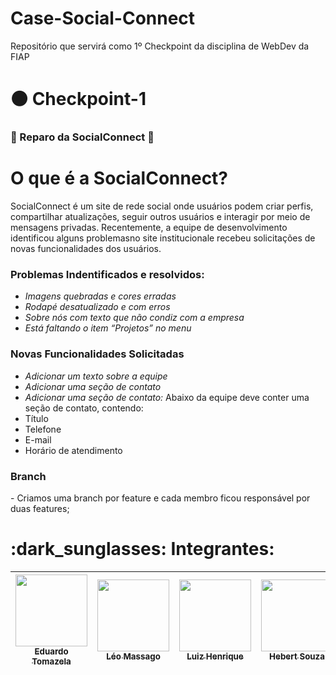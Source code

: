 # Case-Social-Connect
Repositório que servirá como 1º Checkpoint da disciplina de WebDev da FIAP

# :black_circle: Checkpoint-1

<h3> 
  🚧 Reparo da SocialConnect 🚧 
</h3>

# O que é a SocialConnect?


SocialConnect é um site de rede social onde usuários podem criar perfis, compartilhar atualizações, seguir outros usuários e interagir por meio de mensagens privadas. Recentemente, a equipe de desenvolvimento identificou alguns problemasno site institucionale recebeu solicitações de novas funcionalidades dos usuários.

<h3> Problemas Indentificados e resolvidos: </h3>

- *Imagens quebradas e cores erradas*
- *Rodapé desatualizado e com erros*
- *Sobre nós com texto que não condiz com a empresa* 
- *Está faltando o item “Projetos” no menu*

<h3>Novas Funcionalidades Solicitadas</h3>

- *Adicionar um texto sobre a equipe*
- *Adicionar uma seção de contato*
- *Adicionar uma seção de contato:* Abaixo da equipe deve conter uma seção de contato, contendo:
- Título
- Telefone
- E-mail
- Horário de atendimento

<h3> Branch </h3>
- Criamos uma branch por feature e cada membro ficou responsável por duas features;
<h1>
  :dark_sunglasses: Integrantes:
</h1>

| [<img loading="lazy" src="https://avatars.githubusercontent.com/u/161898042?v=4" width=115><br><sub>Eduardo Tomazela</sub>](https://github.com/du-ntomazela) |  [<img loading="lazy" src="https://avatars.githubusercontent.com/u/101646035?v=4" width=115><br><sub>Léo Massago</sub>](https://github.com/LeoMasago) |  [<img loading="lazy" src="https://avatars.githubusercontent.com/u/162758896?v=4" width=115><br><sub>Luiz Henrique</sub>](https://github.com/LhenriqueTech) |  [<img loading="lazy" src="https://avatars.githubusercontent.com/u/63599156?v=4" width=115><br><sub>Hebert Souza</sub>](https://github.com/herbertdesousa)
| :---: | :---: | :---: | :---: |
